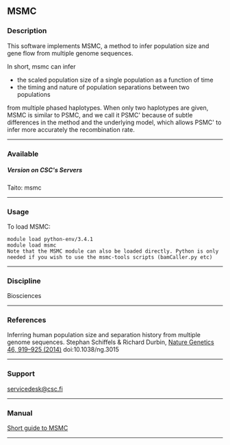 ## MSMC

### Description

This software implements MSMC, a method to infer population size and gene flow from multiple genome sequences.

In short, msmc can infer

*   the scaled population size of a single population as a function of time
*   the timing and nature of population separations between two populations

from multiple phased haplotypes. When only two haplotypes are given, MSMC is similar to PSMC, and we call it PSMC' because of subtle differences in the method and the underlying model, which allows PSMC' to infer more accurately the recombination rate.

* * *

### Available

##### Version on CSC's Servers

Taito: msmc

* * *

### Usage

To load MSMC:

    module load python-env/3.4.1
    module load msmc
    Note that the MSMC module can also be loaded directly. Python is only needed if you wish to use the msmc-tools scripts (bamCaller.py etc)

* * *

### Discipline

Biosciences  

* * *

### References

Inferring human population size and separation history from multiple genome sequences. Stephan Schiffels & Richard Durbin, [Nature Genetics 46, 919–925 (2014)](http://www.nature.com/ng/journal/v46/n8/full/ng.3015.html) doi:10.1038/ng.3015

* * *

### Support

servicedesk@csc.fi

* * *

### Manual

[Short guide to MSMC](https://github.com/stschiff/msmc/blob/master/guide.md)

* * *